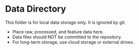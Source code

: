 # Data Directory

This folder is for local data storage only. It is ignored by git.

- Place raw, processed, and feature data here.
- Data files should NOT be committed to the repository.
- For long-term storage, use cloud storage or external drives.
